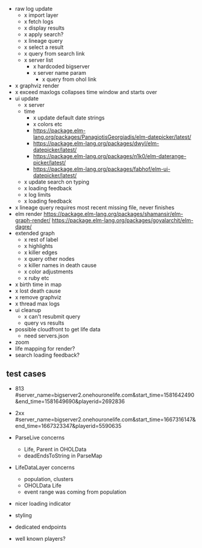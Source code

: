- raw log update
  - x import layer
  - x fetch logs
  - x display results
  - x apply search?
  - x lineage query
  - x select a result
  - x query from search link
  - x server list
    - x hardcoded bigserver
    - x server name param
      - x query from ohol link
- x graphviz render
- x exceed maxlogs collapses time window and starts over
- ui update
  - x server
  - time
    - x update default date strings
    - x colors etc
    - https://package.elm-lang.org/packages/PanagiotisGeorgiadis/elm-datepicker/latest/
    - https://package.elm-lang.org/packages/dwyl/elm-datepicker/latest/
    - https://package.elm-lang.org/packages/n1k0/elm-daterange-picker/latest/
    - https://package.elm-lang.org/packages/fabhof/elm-ui-datepicker/latest/
  - x update search on typing
  - x loading feedback
  - x log limits
  - x loading feedback
- x lineage query requires most recent missing file, never finishes
- elm render
  https://package.elm-lang.org/packages/shamansir/elm-graph-render/
  https://package.elm-lang.org/packages/goyalarchit/elm-dagre/
- extended graph
  - x rest of label
  - x highlights
  - x killer edges
  - x query other nodes
  - x killer names in death cause
  - x color adjustments
  - x ruby etc
- x birth time in map
- x lost death cause
- x remove graphviz
- x thread max logs
- ui cleanup
  - x can't resubmit query
  - query vs results
- possible cloudfront to get life data
  - need servers.json
- zoom
- life mapping for render?
- search loading feedback?

## test cases
 - 813 #server_name=bigserver2.onehouronelife.com&start_time=1581642490&end_time=1581649690&playerid=2692836
 - 2xx #server_name=bigserver2.onehouronelife.com&start_time=1667316147&end_time=1667323347&playerid=5590635

- ParseLive concerns
  - Life, Parent in OHOLData
  - deadEndsToString in ParseMap
- LifeDataLayer concerns
  - population, clusters
  - OHOLData Life
  - event range was coming from population

- nicer loading indicator
- styling
- dedicated endpoints
- well known players?
